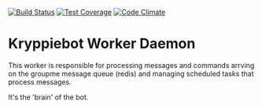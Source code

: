 [![Build Status](https://travis-ci.org/gfmurphy/kryppiebot_worker.svg?branch=master)](https://travis-ci.org/gfmurphy/kryppiebot_worker)
[![Test Coverage](https://codeclimate.com/github/gfmurphy/kryppiebot_worker/badges/coverage.svg)](https://codeclimate.com/github/gfmurphy/kryppiebot_worker)
[![Code Climate](https://codeclimate.com/github/gfmurphy/kryppiebot_worker/badges/gpa.svg)](https://codeclimate.com/github/gfmurphy/kryppiebot_worker)

# Kryppiebot Worker Daemon
This worker is responsible for processing messages and commands arrving on the groupme message queue (redis) and managing scheduled tasks that process messages.

It's the 'brain' of the bot.
